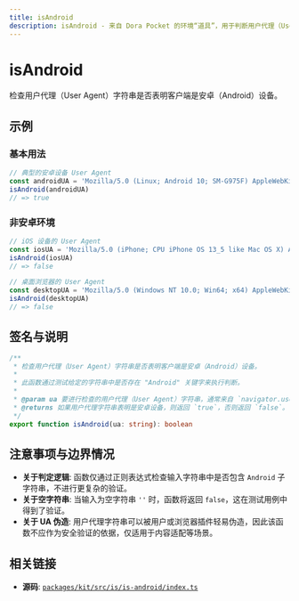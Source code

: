 ```yaml
---
title: isAndroid
description: isAndroid - 来自 Dora Pocket 的环境“道具”，用于判断用户代理（User Agent）是否为安卓设备。
---
```


# isAndroid

<!-- 1. 简介：一句话核心功能描述 -->

检查用户代理（User Agent）字符串是否表明客户端是安卓（Android）设备。

<!-- 2. 示例：由核心功能和从测试用例中提炼的场景组成 -->

## 示例

### 基本用法

```typescript
// 典型的安卓设备 User Agent
const androidUA = 'Mozilla/5.0 (Linux; Android 10; SM-G975F) AppleWebKit/537.36 (KHTML, like Gecko) Chrome/83.0.4103.106 Mobile Safari/537.36'
isAndroid(androidUA)
// => true
```

### 非安卓环境

```typescript
// iOS 设备的 User Agent
const iosUA = 'Mozilla/5.0 (iPhone; CPU iPhone OS 13_5 like Mac OS X) AppleWebKit/605.1.15 (KHTML, like Gecko) Version/13.1.1 Mobile/15E148 Safari/604.1'
isAndroid(iosUA)
// => false

// 桌面浏览器的 User Agent
const desktopUA = 'Mozilla/5.0 (Windows NT 10.0; Win64; x64) AppleWebKit/537.36 (KHTML, like Gecko) Chrome/91.0.4472.124 Safari/537.36'
isAndroid(desktopUA)
// => false
```

<!-- 3. 签名与说明：合并了签名、参数、返回值的唯一技术核心 -->

## 签名与说明

```typescript
/**
 * 检查用户代理（User Agent）字符串是否表明客户端是安卓（Android）设备。
 *
 * 此函数通过测试给定的字符串中是否存在 "Android" 关键字来执行判断。
 *
 * @param ua 要进行检查的用户代理（User Agent）字符串，通常来自 `navigator.userAgent`。
 * @returns 如果用户代理字符串表明是安卓设备，则返回 `true`，否则返回 `false`。
 */
export function isAndroid(ua: string): boolean
```

<!-- 4. 注意事项与边界情况：建立用户信任 -->

## 注意事项与边界情况

- **关于判定逻辑**: 函数仅通过正则表达式检查输入字符串中是否包含 `Android` 子字符串，不进行更复杂的验证。
- **关于空字符串**: 当输入为空字符串 `''` 时，函数将返回 `false`，这在测试用例中得到了验证。
- **关于 UA 伪造**: 用户代理字符串可以被用户或浏览器插件轻易伪造，因此该函数不应作为安全验证的依据，仅适用于内容适配等场景。

<!-- 5. 相关链接：提供相关函数及源码的链接 -->

## 相关链接

- **源码**: [`packages/kit/src/is/is-android/index.ts`](https://github.com/esdora-js/esdora/blob/main/packages/kit/src/is/is-android/index.ts)
